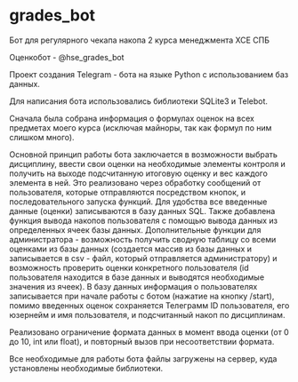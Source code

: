 # grades_bot
Бот для регулярного чекапа накопа 2 курса менеджмента ХСЕ СПБ

Оценкобот - @hse_grades_bot

Проект создания Telegram  - бота на языке Python с использованием баз данных.

Для написания бота использовались библиотеки SQLite3 и Telebot. 

Сначала была собрана информация о формулах оценок на всех предметах моего курса (исключая майноры, так как формул по ним слишком много). 

Основной принцип работы бота заключается в возможности выбрать дисциплину, ввести свои оценки на необходимые элементы контроля и получить на выходе подсчитанную итоговую оценку и вес каждого элемента в ней. Это реализовано через обработку сообщений от пользователя, которые отправляются посредством кнопок, и последовательного запуска функций. Для удобства все введенные данные (оценки) записываются в базу данных SQL. Также добавлена функция вывода накопов пользователя с помощью вывода данных из определенных ячеек базы данных. Дополнительные функции для администратора - возможность получить сводную таблицу со всеми оценками из базы данных (создается массив из базы данных и записывается в csv - файл, который отправляется администратору) и возможность проверить оценки конкретного пользователя (id пользователя находится в базе данных и выводятся необходимые значения из ячеек). В базу данных информация о пользователях записывается при начале работы с ботом (нажатие на кнопку /start), помимо введенных оценок сохраняется Телеграмм ID пользователя, его юзернейм и имя пользователя, и подсчитанный накоп по дисциплинам.

Реализовано ограничение формата данных в момент ввода оценки (от 0 до 10, int или float), и повторный вызов при несоответствии формата. 

Все необходимые для работы бота файлы загружены на сервер, куда установлены необходимые библиотеки.
